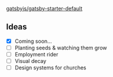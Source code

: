 
[gatsbyjs/gatsby-starter-default](https://github.com/gatsbyjs/gatsby-starter-default)

## Ideas

- [x] Coming soon…
- [ ] Planting seeds & watching them grow
- [ ] Employment rider
- [ ] Visual decay
- [ ] Design systems for churches